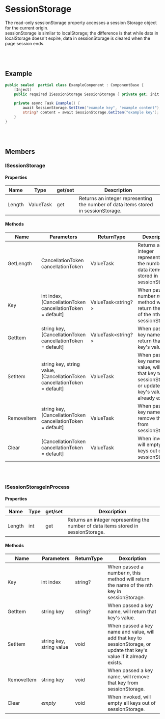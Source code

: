 # SessionStorage

The read-only sessionStorage property accesses a session Storage object for the current origin.  
sessionStorage is similar to localStorage; the difference is that while data in localStorage doesn't expire, data in sessionStorage is cleared when the page session ends.


<br><br />
## Example

```csharp
public sealed  partial class ExampleComponent : ComponentBase {
    [Inject]
    public required ISessionStorage SessionStorage { private get; init; }
    
    private async Task Example() {
        await SessionStorage.SetItem("example key", "example content");
        string? content = await SessionStorage.GetItem("example key"); // returns "example content"
    }
}
```


<br><br />
## Members

### ISessionStorage

#### Properties

| **Name** | **Type**       | get/set | **Dexcription**                                                                    |
| -------- | -------------- | ------- | ---------------------------------------------------------------------------------- |
| Length   | ValueTask<int> | get     | Returns an integer representing the number of data items stored in sessionStorage. |

#### Methods

| **Name**   | **Parameters**                                                            | **ReturnType**     | **Dexcription**                                                                                                         |
| ---------- | ------------------------------------------------------------------------- | ------------------ | ----------------------------------------------------------------------------------------------------------------------- |
| GetLength  | CancellationToken cancellationToken                                       | ValueTask<int>     | Returns an integer representing the number of data items stored in sessionStorage.                                      |
| Key        | int index, [CancellationToken cancellationToken = default]                | ValueTask<string?> | When passed a number *n*, this method will return the name of the nth key in sessionStorage.                            |
| GetItem    | string key, [CancellationToken cancellationToken = default]               | ValueTask<string?> | When passed a key name, will return that key's value.                                                                   |
| SetItem    | string key, string value, [CancellationToken cancellationToken = default] | ValueTask          | When passed a key name and value, will add that key to sessionStorage, or update that key's value if it already exists. |
| RemoveItem | string key, [CancellationToken cancellationToken = default]               | ValueTask          | When passed a key name, will remove that key from sessionStorage.                                                       |
| Clear      | [CancellationToken cancellationToken = default]                           | ValueTask          | When invoked, will empty all keys out of sessionStorage.                                                                |


<br></br>
### ISessionStorageInProcess

#### Properties

| **Name** | **Type** | get/set | **Dexcription**                                                                    |
| -------- | -------- | ------- | ---------------------------------------------------------------------------------- |
| Length   | int      | get     | Returns an integer representing the number of data items stored in sessionStorage. |

#### Methods

| **Name**   | **Parameters**                                                            | **ReturnType**     | **Dexcription**                                             |
| ---------- | ------------------------------------------------------------------------- | ------------------ | ----------------------------------------------------------- |
| Key        | int index                | string? | When passed a number *n*, this method will return the name of the nth key in sessionStorage.                            |
| GetItem    | string key               | string? | When passed a key name, will return that key's value.                                                                   |
| SetItem    | string key, string value | void    | When passed a key name and value, will add that key to sessionStorage, or update that key's value if it already exists. |
| RemoveItem | string key               | void    | When passed a key name, will remove that key from sessionStorage.                                                       |
| Clear      | *empty*                  | void    | When invoked, will empty all keys out of sessionStorage.                                                                |
